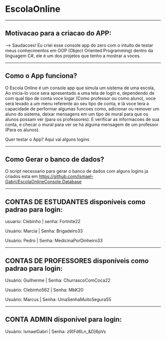 # EscolaOnline

--------------------------------
Motivacao para a criacao do APP:
--------------------------------

--> Saudacoes! Eu criei esse console app do zero com o intuito de testar meus conhecimentos em OOP (Object Oriented Programming)
    dentro da linguagem C#, ele é um dos projetos que tenho a mostrar a voces.
   
--------------------   
Como o App funciona?
--------------------
   
O Escola Online é um console app que simula um sistema de uma escola, Ao inicia-lo voce sera apresentado a uma tela de login e, dependendo
de com qual tipo de conta voce logar (Como professor ou como aluno), voce será levado a um menu referente ao seu tipo de conta, e lá voce
tera a capacidade de performar algumas funcoes como, adicionar ou remover um aluno do sistema, deixar mensagens em um tipo de mural para que os alunos possam ver
(para os professores). E verificar as informacoes de sua conta, e checar o mural para ver se há alguma mensagem de um professor (Para os alunos).   

Quer testar o App? Aqui vai alguns logins

----------------------------   
Como Gerar o banco de dados?
----------------------------

O script necessario para gerar o banco de dados com alguns logins ja criados esta em https://github.com/Ismael-Gabri/EscolaOnlineConsole.Database

----------------------------------------------------------
CONTAS DE ESTUDANTES disponíveis como padrao para login:
----------------------------------------------------------

usuario: Clebinho |
senha: Fortnite22 

Usuário: Marcia |
Senha: Brigadeiro33

Usuário: Pedro |
Senha: MedicinaPorDinheiro33

-----------------------------------------------------------
CONTAS DE PROFESSORES disponíveis como padrao para login: 
-----------------------------------------------------------

Usuário: Guilherme |
Senha: ChurrascoComCoca22

Usuário: Clebinho562 |
Senha: MbK20

Usuário: Marcus |
Senha: UmaSenhaMuitoSegura55

------------------------------------
CONTA ADMIN disponível para login:
------------------------------------

Usuário: IsmaelGabri |
Senha: z9)Fd6Ln_&D]6pVs
